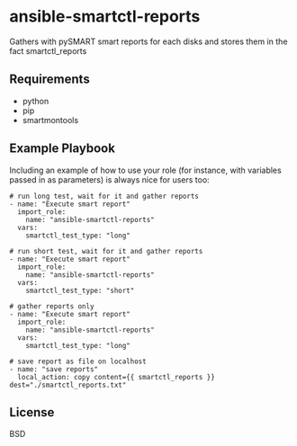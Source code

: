 ansible-smartctl-reports
=========

Gathers with pySMART smart reports for each disks and stores them in the fact smartctl_reports

Requirements
------------

- python
- pip
- smartmontools


Example Playbook
----------------

Including an example of how to use your role (for instance, with variables passed in as parameters) is always nice for users too:

    # run long test, wait for it and gather reports
    - name: "Execute smart report"
      import_role:
        name: "ansible-smartctl-reports"
      vars:
        smartctl_test_type: "long"
        
    # run short test, wait for it and gather reports
    - name: "Execute smart report"
      import_role:
        name: "ansible-smartctl-reports"
      vars:
        smartctl_test_type: "short"
        
    # gather reports only
    - name: "Execute smart report"
      import_role:
        name: "ansible-smartctl-reports"
      vars:
        smartctl_test_type: "long"
        
    # save report as file on localhost
    - name: "save reports"
      local_action: copy content={{ smartctl_reports }} dest="./smartctl_reports.txt"
        
License
-------

BSD
